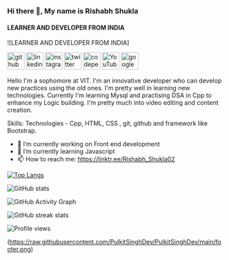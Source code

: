 ### Hi there 👋, My name is Rishabh Shukla
#### LEARNER AND DEVELOPER FROM INDIA
![LEARNER AND DEVELOPER FROM INDIA]

[<img src='https://cdn.jsdelivr.net/npm/simple-icons@3.0.1/icons/github.svg' alt='github' height='40'>](https://github.com/iamguru02)  [<img src='https://cdn.jsdelivr.net/npm/simple-icons@3.0.1/icons/linkedin.svg' alt='linkedin' height='40'>](https://www.linkedin.com/in/rishabhshukla/)  [<img src='https://cdn.jsdelivr.net/npm/simple-icons@3.0.1/icons/instagram.svg' alt='instagram' height='40'>](https://www.instagram.com/Tangocharlie.2002/)  [<img src='https://cdn.jsdelivr.net/npm/simple-icons@3.0.1/icons/twitter.svg' alt='twitter' height='40'>](https://twitter.com/iamguru2002)  [<img src='https://cdn.jsdelivr.net/npm/simple-icons@3.0.1/icons/codepen.svg' alt='codepen' height='40'>](https://codepen.io/iamguru2002)  [<img src='https://cdn.jsdelivr.net/npm/simple-icons@3.0.1/icons/youtube.svg' alt='YouTube' height='40'>](https://www.youtube.com/channel/Faujistaan)  [<img src='https://cdn.jsdelivr.net/npm/simple-icons@3.0.1/icons/google.svg' alt='google' height='40'>](https://drive.google.com/file/d/1JOzZ_-DLg28wso4eXVsFPLqV9oPa3oCp/view)  

Hello 
I'm a sophomore at VIT. I'm an innovative developer who can develop new practices using the old ones. I'm pretty well in learning new technologies.
Currently I'm learning Mysql and practising DSA in Cpp to enhance my Logic building. 
I'm pretty much into video editing and content creation.


Skills: Technologies - Cpp, HTML, CSS , git, github and framework like Bootstrap. 

- 🔭 I’m currently working on Front end development 
- 🌱 I’m currently learning Javascript 
- 📫 How to reach me: https://linktr.ee/Rishabh_Shukla02 


[![Top Langs](https://github-readme-stats.vercel.app/api/top-langs/?username=iamguru02)](https://github.com/anuraghazra/github-readme-stats)

![GitHub stats](https://github-readme-stats.vercel.app/api?username=iamguru02&show_icons=true)  

![GitHub Activity Graph](https://activity-graph.herokuapp.com/graph?username=iamguru02)  

![GitHub streak stats](https://github-readme-streak-stats.herokuapp.com/?user=iamguru02)  

![Profile views](https://gpvc.arturio.dev/iamguru02)  



(https://raw.githubusercontent.com/PulkitSinghDev/PulkitSinghDev/main/footer.png)
